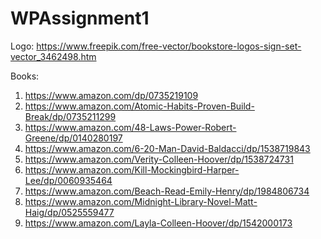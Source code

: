 # WPAssignment1
Logo: https://www.freepik.com/free-vector/bookstore-logos-sign-set-vector_3462498.htm

Books:
1. https://www.amazon.com/dp/0735219109
2. https://www.amazon.com/Atomic-Habits-Proven-Build-Break/dp/0735211299
3. https://www.amazon.com/48-Laws-Power-Robert-Greene/dp/0140280197
4. https://www.amazon.com/6-20-Man-David-Baldacci/dp/1538719843
5. https://www.amazon.com/Verity-Colleen-Hoover/dp/1538724731
6. https://www.amazon.com/Kill-Mockingbird-Harper-Lee/dp/0060935464
7. https://www.amazon.com/Beach-Read-Emily-Henry/dp/1984806734
8. https://www.amazon.com/Midnight-Library-Novel-Matt-Haig/dp/0525559477
9. https://www.amazon.com/Layla-Colleen-Hoover/dp/1542000173


